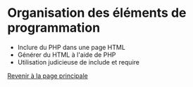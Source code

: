 # Organisation des éléments de programmation



- Inclure du PHP dans une page HTML
- Générer du HTML à l'aide de PHP
- Utilisation judicieuse de include et require

[Revenir à la page principale](../README.md)
